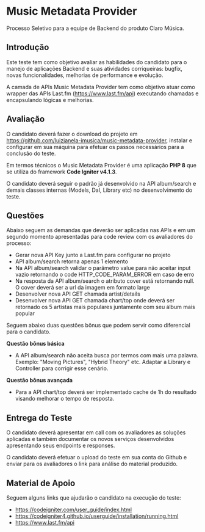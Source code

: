 # Music Metadata Provider

Processo Seletivo para a equipe de Backend do produto Claro Música.

## Introdução

Este teste tem como objetivo avaliar as habilidades do candidato para o manejo de aplicações Backend e suas atividades corriqueiras: bugfix, novas funcionalidades, melhorias de performance e evolução.

A camada de APIs Music Metadata Provider tem como objetivo atuar como wrapper das APIs Last.fm (https://www.last.fm/api) executando chamadas e encapsulando lógicas e melhorias.

## Avaliação

O candidato deverá fazer o download do projeto em https://github.com/luizjanela-imusica/music-metadata-provider, instalar e configurar em sua máquina para efetuar os passos necessários para a conclusão do teste.

Em termos técnicos o Music Metadata Provider é uma aplicação **PHP 8** que se utiliza do framework **Code Igniter v4.1.3**.

O candidato deverá seguir o padrão já desenvolvido na API album/search e demais classes internas (Models, Dal, Library etc) no desenvolvimento do teste.

## Questões

Abaixo seguem as demandas que deverão ser aplicadas nas APIs e em um segundo momento apresentadas para code review com os avaliadores do processo:

* Gerar nova API Key junto a Last.fm para configurar no projeto
* API album/search retorna apenas 1 elemento
* Na API album/search validar o parâmetro value para não aceitar input vazio retornando o code HTTP_CODE_PARAM_ERROR em caso de erro
* Na resposta da API album/search o atributo cover está retornando null. O cover deverá ser a url da imagem em formato large
* Desenvolver nova API GET chamada artist/details
* Desenvolver nova API GET chamada chart/top onde deverá ser retornado os 5 artistas mais populares juntamente com seu álbum mais popular

Seguem abaixo duas questões bônus que podem servir como diferencial para o candidato.

**Questão bônus básica**
* A API album/search não aceita busca por termos com mais uma palavra. Exemplo: "Moving Pictures", "Hybrid Theory" etc. Adaptar a Library e Controller para corrigir esse cenário.

**Questão bônus avançada**
* Para a API chart/top deverá ser implementado cache de 1h do resultado visando melhorar o tempo de resposta.

## Entrega do Teste

O candidato deverá apresentar em call com os avaliadores as soluções aplicadas e também documentar os novos serviços desenvolvidos apresentando seus endpoints e responses.

O candidato deverá efetuar o upload do teste em sua conta do Github e enviar para os avaliadores o link para análise do material produzido.

## Material de Apoio

Seguem alguns links que ajudarão o candidato na execução do teste:

* https://codeigniter.com/user_guide/index.html
* https://codeigniter4.github.io/userguide/installation/running.html
* https://www.last.fm/api
